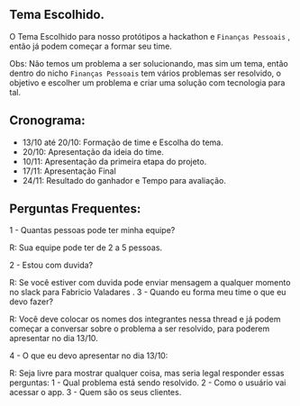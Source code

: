 ## Tema Escolhido. 

O Tema Escolhido para nosso protótipos a hackathon e `Finanças Pessoais` , então já podem começar a formar seu time.

Obs: Não temos um problema a ser solucionando, mas sim um tema, então dentro do nicho `Finanças Pessoais` tem vários problemas ser resolvido, o objetivo e escolher um problema e criar uma solução com tecnologia para tal. 


## Cronograma:

- 13/10 até 20/10: Formação de time e Escolha do tema.
- 20/10: Apresentação da ideia do time.
- 10/11: Apresentação da primeira etapa do projeto.
- 17/11: Apresentação Final
- 24/11: Resultado do ganhador e Tempo para avaliação.

## Perguntas Frequentes:

1 - Quantas pessoas pode ter minha equipe?

R: Sua equipe pode ter de 2 a 5 pessoas.

2 - Estou com duvida?

R: Se você estiver com duvida pode enviar mensagem a qualquer momento no slack para Fabricio Valadares
.
3 - Quando eu forma meu time o que eu devo fazer?

R: Você deve colocar os nomes dos integrantes nessa thread e já podem começar a conversar sobre o problema a ser resolvido, para poderem apresentar no dia 13/10.

4 - O que eu devo apresentar no dia 13/10:

R: Seja livre para mostrar qualquer coisa, mas seria legal responder essas perguntas:
  1 - Qual problema está sendo resolvido.
  2 - Como o usuário vai acessar o app.
  3 - Quem são os seus clientes.
